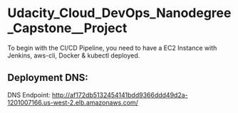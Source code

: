 # Udacity_Cloud_DevOps_Nanodegree_Capstone__Project

To begin with the CI/CD Pipeline, you need to have a EC2 Instance with Jenkins, aws-cli, Docker & kubectl deployed.

## Deployment DNS:
DNS Endpoint: http://af172db5132454141bdd9366ddd49d2a-1201007166.us-west-2.elb.amazonaws.com/